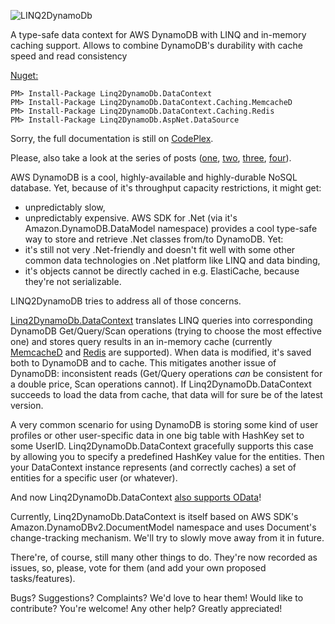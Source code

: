 ![LINQ2DynamoDb](https://raw.githubusercontent.com/scale-tone/linq2dynamodb/master/logo-with-text.png)

A type-safe data context for AWS DynamoDB with LINQ and in-memory caching support. Allows to combine DynamoDB's durability with cache speed and read consistency

[Nuget:](http://www.nuget.org/packages/Linq2DynamoDb.DataContext)
```
PM> Install-Package Linq2DynamoDb.DataContext
PM> Install-Package Linq2DynamoDb.DataContext.Caching.MemcacheD
PM> Install-Package Linq2DynamoDb.DataContext.Caching.Redis
PM> Install-Package Linq2DynamoDb.AspNet.DataSource
```

Sorry, the full documentation is still on [CodePlex](https://linq2dynamodb.codeplex.com/documentation).

Please, also take a look at the series of posts ([one](https://scale-tone.github.io/2016/03/13/dynamodb-elasticache-linq2dynamodb-odata-theory), [two](https://scale-tone.github.io/2016/03/17/dynamodb-elasticache-linq2dynamodb-odata-practice), [three](https://scale-tone.github.io/2016/03/19/dynamodb-elasticache-linq2dynamodb-ionic-practice), [four](https://scale-tone.github.io/2017/04/13/dynamodb-webapi-odata-practice)).

AWS DynamoDB is a cool, highly-available and highly-durable NoSQL database. Yet, because of it's throughput capacity restrictions, it might get:
* unpredictably slow,
* unpredictably expensive.
AWS SDK for .Net (via it's Amazon.DynamoDB.DataModel namespace) provides a cool type-safe way to store and retrieve .Net classes from/to DynamoDB. Yet:
* it's still not very .Net-friendly and doesn't fit well with some other common data technologies on .Net platform like LINQ and data binding,
* it's objects cannot be directly cached in e.g. ElastiCache, because they're not serializable.

LINQ2DynamoDB tries to address all of those concerns. 

[Linq2DynamoDb.DataContext](https://github.com/scale-tone/linq2dynamodb/blob/master/Sources/Linq2DynamoDb.DataContext/DataContext.cs) translates LINQ queries into corresponding DynamoDB Get/Query/Scan operations (trying to choose the most effective one) and stores query results in an in-memory cache (currently [MemcacheD](https://github.com/scale-tone/linq2dynamodb/tree/master/Sources/Linq2DynamoDb.DataContext.Caching.MemcacheD) and [Redis](https://github.com/scale-tone/linq2dynamodb/tree/master/Sources/Linq2DynamoDb.DataContext.Caching.Redis) are supported). When data is modified, it's saved both to DynamoDB and to cache. This mitigates another issue of DynamoDB: inconsistent reads (Get/Query operations *can* be consistent for a double price, Scan operations cannot). If Linq2DynamoDb.DataContext succeeds to load the data from cache, that data will for sure be of the latest version.

A very common scenario for using DynamoDB is storing some kind of user profiles or other user-specific data in one big table with HashKey set to some UserID. Linq2DynamoDb.DataContext gracefully supports this case by allowing you to specify a predefined HashKey value for the entities. Then your DataContext instance represents (and correctly caches) a set of entities for a specific user (or whatever).

And now Linq2DynamoDb.DataContext [also supports OData](https://linq2dynamodb.codeplex.com/wikipage?title=Exposing%20LINQ2DynamoDB.DataContext%20as%20an%20OData-endpoint)!

Currently, Linq2DynamoDb.DataContext is itself based on AWS SDK's Amazon.DynamoDBv2.DocumentModel namespace and uses Document's change-tracking mechanism. We'll try to slowly move away from it in future.

There're, of course, still many other things to do. They're now recorded as issues, so, please, vote for them (and add your own proposed tasks/features).

Bugs? Suggestions? Complaints? We'd love to hear them!
Would like to contribute? You're welcome!
Any other help? Greatly appreciated!

